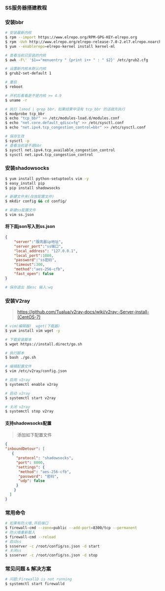 ### SS服务器搭建教程

### 安装bbr

```bash
# 安装最新内核
$ rpm --import https://www.elrepo.org/RPM-GPG-KEY-elrepo.org
$ rpm -Uvh http://www.elrepo.org/elrepo-release-7.0-2.el7.elrepo.noarch.rpm
$ yum --enablerepo=elrepo-kernel install kernel-ml

# 查看当前已安装的内核
$ awk -F\' '$1=="menuentry " {print i++ " : " $2}' /etc/grub2.cfg

# 设置新内核未默认内核
$ grub2-set-default 1

# 重启
$ reboot

# 开机后看看是不是内核 >= 4.9
$ uname -r

# 执行 lsmod | grep bbr，如果结果中没有 tcp_bbr 的话就先执行
$ modprobe tcp_bbr
$ echo "tcp_bbr" >> /etc/modules-load.d/modules.conf
$ echo "net.core.default_qdisc=fq" >> /etc/sysctl.conf
$ echo "net.ipv4.tcp_congestion_control=bbr" >> /etc/sysctl.conf

# 保存生效
$ sysctl -p
# 查看当前是不是bbr
$ sysctl net.ipv4.tcp_available_congestion_control
$ sysctl net.ipv4.tcp_congestion_control
```

### 安装shadowsocks

```bash
$ yum install python-setuptools vim -y
$ easy_install pip
$ pip install shadowsocks

# 新建文件夹(存放配置文件)
$ mkdir config && cd config/

# 新建ss配置文件
$ vim ss.json
```

#### 将下面json写入到ss.json

```json
{
    "server":"服务器ip地址",
    "server_port":"ss端口",
    "local_address": "127.0.0.1",
    "local_port":1080,
    "password":"ss密码",
    "timeout":300,
    "method":"aes-256-cfb",
    "fast_open": false
}
```

```bash
# 保存退出 按esc 输入:wq
```

### 安装V2ray

> https://github.com/Tualua/v2ray-docs/wiki/v2ray:-Server-install-(CentOS-7)

```bash
# vim(编辑器)  wget(下载器)
$ yum install vim wget -y

# 下载安装脚本
$ wget https://install.direct/go.sh

# 执行脚本
$ bash ./go.sh

# 编辑配置文件
$ vim /etc/v2ray/config.json

# 启用 v2ray
$ systemctl enable v2ray

# 启动 v2ray
$ systemctl start v2ray

# 关闭 v2ray
$ systemctl stop v2ray
```

#### 支持shadowsocks配置 
> 添加如下配置文件

```json
{
"inboundDetour": [
   {
     "protocol": "shadowsocks",
     "port": 8000,
     "settings": {
      "method": "aes-256-cfb",
      "password": "密码",
      "udp": false
     }
    }
  ]
}

```

### 常用命令
```bash
# 如果有防火墙,开启端口
$ firewall-cmd --zone=public --add-port=8300/tcp --permanent
# 防火墙重新载入
$ firewall-cmd --reload
# 启动ss
$ ssserver -c /root/config/ss.json -d start 
# 关闭ss
$ ssserver -c /root/config/ss.json -d stop
```

### 常见问题 & 解决方案
```bash
# 问题:FirewallD is not running
$ systemctl start firewalld
```

